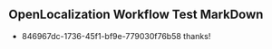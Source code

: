 ## OpenLocalization Workflow Test MarkDown

* 846967dc-1736-45f1-bf9e-779030f76b58 
thanks!



<!--HONumber=Jan16_HO3-->
